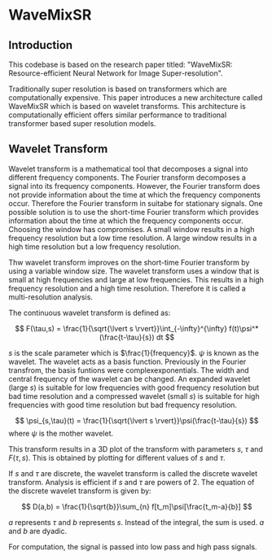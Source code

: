 # WaveMixSR

## Introduction

This codebase is based on the research paper titled: "WaveMixSR: Resource-efficient Neural Network for Image Super-resolution". 

Traditionally super resolution is based on transformers which are computationally expensive. This paper introduces a new architecture called WaveMixSR which is based on wavelet transforms. This architecture is computationally efficient offers similar performance to traditional transformer based super resolution models.

## Wavelet Transform

Wavelet transform is a mathematical tool that decomposes a signal into different frequency components. The Fourier transform decomposes a signal into its frequency components. However, the Fourier transform does not provide information about the time at which the frequency components occur. Therefore the Fourier transform in suitabe for stationary signals. One possible solution is to use the short-time Fourier transform which provides information about the time at which the frequency components occur. Choosing the window has compromises. A small window results in a high frequency resolution but a low time resolution. A large window results in a high time resolution but a low frequency resolution.

Thw wavelet transform improves on the short-time Fourier transform by using a variable window size. The wavelet transform uses a window that is small at high frequencies and large at low frequencies. This results in a high frequency resolution and a high time resolution. Therefore it is called a multi-resolution analysis.

The continuous wavelet transform is defined as:

$$ F(\tau,s) = \frac{1}{\sqrt{\lvert s \rvert}}\int_{-\infty}^{\infty} f(t)\psi^*(\frac{t-\tau}{s}) dt $$

$s$ is the scale parameter which is $\frac{1}{frequency}$. $\psi$ is known as the wavelet. The wavelet acts as a basis function. Previously in the Fourier transfrom, the basis funtions were complexexponentials. The width and central frequency of the wavelet can be changed. An expanded wavelet (large $s$) is suitable for low frequencies with good frequency resolution but bad time resolution and a compressed wavelet (small $s$) is suitable for high frequencies with good time resolution but bad frequency resolution.

$$ \psi_{s,\tau}(t) = \frac{1}{\sqrt{\lvert s \rvert}}\psi(\frac{t-\tau}{s}) $$
where $\psi$ is the mother wavelet. 

This transform results in a 3D plot of the transform with parameters $s$, $\tau$ and $F(\tau,s)$. This is obtained by plotting for different values of $s$ and $\tau$.

If $s$ and $\tau$ are discrete, the wavelet transform is called the discrete wavelet transform. Analysis is efficient if $s$ and $\tau$ are powers of $2$. The equation of the discrete wavelet transform is given by:

$$ D(a,b) = \frac{1}{\sqrt{b}}\sum_{n} f[t_m]\psi[\frac{t_m-a}{b}] $$

$a$ represents $\tau$ and $b$ represents $s$. Instead of the integral, the sum is used. $a$ and $b$ are dyadic.

For computation, the signal is passed into low pass and high pass signals. 
